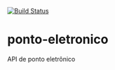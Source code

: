 [![Build Status](https://travis-ci.org/9uilherme/ponto-eletronico.svg?branch=master)](https://travis-ci.org/9uilherme/ponto-eletronico)

# ponto-eletronico
API de ponto eletrônico
